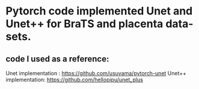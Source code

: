 # Pytorch code implemented Unet and Unet++ for BraTS and placenta data-sets.

## code I used as a reference:

Unet implementation : https://github.com/usuyama/pytorch-unet
Unet++ implementation: https://github.com/hellopipu/unet_plus
